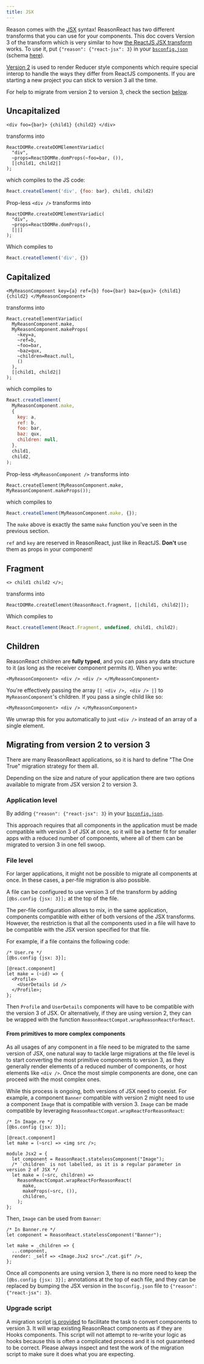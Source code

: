 ```yaml
---
title: JSX
---
```


Reason comes with the [JSX](https://reasonml.github.io/docs/en/jsx.html) syntax! ReasonReact has two different transforms that you can use for your components. This doc covers Version 3 of the transform which is very similar to how [the ReactJS JSX transform](https://reactjs.org/docs/introducing-jsx.html) works. To use it, put `{"reason": {"react-jsx": 3}` in your [`bsconfig.json`](https://bucklescript.github.io/docs/en/build-configuration.html#reason-refmt) (schema [here](http://bucklescript.github.io/bucklescript/docson/#build-schema.json)).

[Version 2](jsx-2.md) is used to render Reducer style components which require special interop to handle the ways they differ from ReactJS components. If you are starting a new project you can stick to version 3 all the time.

For help to migrate from version 2 to version 3, check the section [below](https://reasonml.github.io/reason-react/docs/en/jsx.html#migrating-from-version-2-to-version-3).

## Uncapitalized

```reason
<div foo={bar}> {child1} {child2} </div>
```

transforms into

```reason
ReactDOMRe.createDOMElementVariadic(
  "div",
  ~props=ReactDOMRe.domProps(~foo=bar, ()),
  [|child1, child2|]
);
```

which compiles to the JS code:

```js
React.createElement('div', {foo: bar}, child1, child2)
```

Prop-less `<div />` transforms into

```reason
ReactDOMRe.createDOMElementVariadic(
  "div",
  ~props=ReactDOMRe.domProps(),
  [||]
);
```

Which compiles to

```js
React.createElement('div', {})
```

## Capitalized

```reason
<MyReasonComponent key={a} ref={b} foo={bar} baz={qux}> {child1} {child2} </MyReasonComponent>
```

transforms into

```reason
React.createElementVariadic(
  MyReasonComponent.make,
  MyReasonComponent.makeProps(
    ~key=a,
    ~ref=b,
    ~foo=bar,
    ~baz=qux,
    ~children=React.null,
    ()
  ),
  [|child1, child2|]
);
```

which compiles to

```js
React.createElement(
  MyReasonComponent.make,
  {
    key: a,
    ref: b,
    foo: bar,
    baz: qux,
    children: null,
  },
  child1,
  child2,
);
```

Prop-less `<MyReasonComponent />` transforms into

```reason
React.createElement(MyReasonComponent.make, MyReasonComponent.makeProps());
```

which compiles to

```js
React.createElement(MyReasonComponent.make, {});
```

The `make` above is exactly the same `make` function you've seen in the previous section.

`ref` and `key` are reserved in ReasonReact, just like in ReactJS. **Don't** use them as props in your component!

## Fragment

```reason
<> child1 child2 </>;
```

transforms into

```reason
ReactDOMRe.createElement(ReasonReact.fragment, [|child1, child2|]);
```

Which compiles to

```js
React.createElement(React.Fragment, undefined, child1, child2);
```

## Children

ReasonReact children are **fully typed**, and you can pass any data structure to it (as long as the receiver component permits it). When you write:

```reason
<MyReasonComponent> <div /> <div /> </MyReasonComponent>
```

You're effectively passing the array `[| <div />, <div /> |]` to `MyReasonComponent`'s children. If you pass a single child like so:

```reason
<MyReasonComponent> <div /> </MyReasonComponent>
```

We unwrap this for you automatically to just `<div />` instead of an array of a single element.

## Migrating from version 2 to version 3

There are many ReasonReact applications, so it is hard to define "The One True" migration strategy for them all.

Depending on the size and nature of your application there are two options available to migrate from JSX version 2 to version 3.

### Application level

By adding `{"reason": {"react-jsx": 3}` in your [`bsconfig.json`](https://bucklescript.github.io/docs/en/build-configuration.html#reason-refmt).

This approach requires that all components in the application must be made compatible with version 3 of JSX at once, so it will be a better fit for smaller apps with a reduced number of components, where all of them can be migrated to version 3 in one fell swoop.

### File level

For larger applications, it might not be possible to migrate all components at once. In these cases, a per-file migration is also possible.

A file can be configured to use version 3 of the transform by adding `[@bs.config {jsx: 3}];` at the top of the file.

The per-file configuration allows to mix, in the same application, components compatible with either of both versions of the JSX transforms. However, the restriction is that all the components used in a file will have to be compatible with the JSX version specified for that file.

For example, if a file contains the following code:

```reason
/* User.re */
[@bs.config {jsx: 3}];

[@react.component]
let make = (~id) => {
  <Profile>
    <UserDetails id />
  </Profile>;
};
```

Then `Profile` and `UserDetails` components will have to be compatible with the version 3 of JSX. Or alternatively, if they are using version 2, they can be wrapped with the function `ReasonReactCompat.wrapReasonReactForReact`.

#### From primitives to more complex components

As all usages of any component in a file need to be migrated to the same version of JSX, one natural way to tackle large migrations at the file level is to start converting the most primitive components to version 3, as they generally render elements of a reduced number of components, or host elements like `<div />`. Once the most simple components are done, one can proceed with the most complex ones.

While this process is ongoing, both versions of JSX need to coexist. For example, a component `Banner` compatible with version 2 might need to use a component `Image` that is compatible with version 3. `Image` can be made compatible by leveraging `ReasonReactCompat.wrapReactForReasonReact`:

```reason
/* In Image.re */
[@bs.config {jsx: 3}];

[@react.component]
let make = (~src) => <img src />;

module Jsx2 = {
  let component = ReasonReact.statelessComponent("Image");
  /* `children` is not labelled, as it is a regular parameter in version 2 of JSX */
  let make = (~src, children) =>
    ReasonReactCompat.wrapReactForReasonReact(
      make,
      makeProps(~src, ()),
      children,
    );
};
```

Then, `Image` can be used from `Banner`:

```reason
/* In Banner.re */
let component = ReasonReact.statelessComponent("Banner");

let make = _children => {
  ...component,
  render: _self => <Image.Jsx2 src="./cat.gif" />,
};
```

Once all components are using version 3, there is no more need to keep the `[@bs.config {jsx: 3}];` annotations at the top of each file, and they can be replaced by bumping the JSX version in the `bsconfig.json` file to `{"reason": {"react-jsx": 3}`.

### Upgrade script

A migration script [is provided](https://github.com/chenglou/upgrade-reason-react#installation) to facilitate the task to convert components to version 3. It will wrap existing ReasonReact components as if they are Hooks components. This script will not attempt to re-write your logic as hooks because this is often a complicated process and it is not guaranteed to be correct. Please always inspect and test the work of the migration script to make sure it does what you are expecting.

